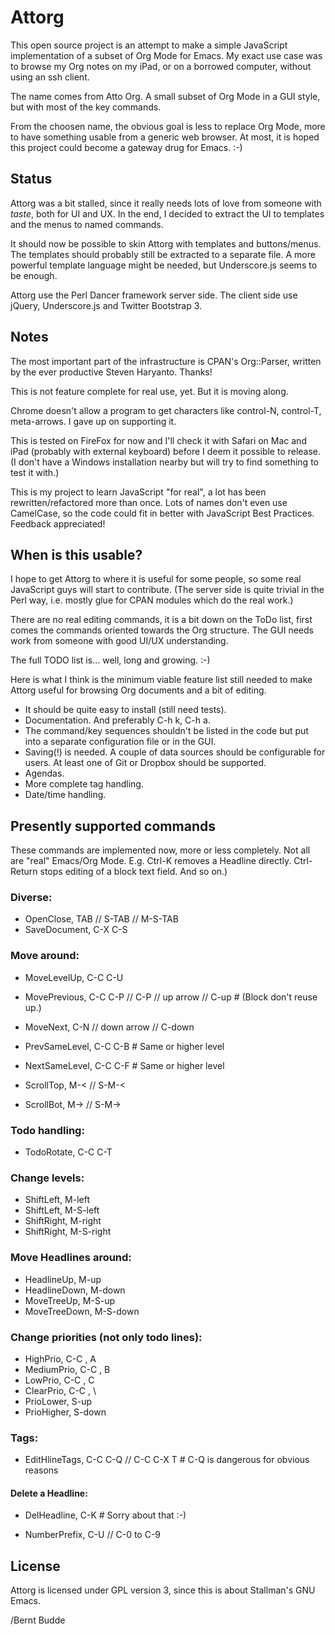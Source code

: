 Attorg
======

This open source project is an attempt to make a simple JavaScript implementation of a subset of Org Mode for Emacs. My exact use case was to browse my Org notes on my iPad, or on a borrowed computer, without using an ssh client.

The name comes from Atto Org. A small subset of Org Mode in a GUI style, but with most of the key commands.

From the choosen name, the obvious goal is less to replace Org Mode, more to have something usable from a generic web browser. At most, it is hoped this project could become a gateway drug for Emacs. :-)

Status
------

Attorg was a bit stalled, since it really needs lots of love from someone with *taste*, both for UI and UX. In the end, I decided to extract the UI to templates and the menus to named commands.

It should now be possible to skin Attorg with templates and buttons/menus. The templates should probably still be extracted to a separate file. A more powerful template language might be needed, but Underscore.js seems to be enough.

Attorg use the Perl Dancer framework server side. The client side use jQuery, Underscore.js and Twitter Bootstrap 3.


Notes
-----

The most important part of the infrastructure is CPAN's Org::Parser, written by the ever productive Steven Haryanto. Thanks!

This is not feature complete for real use, yet. But it is moving along.

Chrome doesn't allow a program to get characters like control-N, control-T, meta-arrows. I gave up on supporting it.

This is tested on FireFox for now and I'll check it with Safari on Mac and iPad (probably with external keyboard) before I deem it possible to release. (I don't have a Windows installation nearby but will try to find something to test it with.)

This is my project to learn JavaScript "for real", a lot has been rewritten/refactored more than once. Lots of names don't even use CamelCase, so the code could fit in better with JavaScript Best Practices. Feedback appreciated!


When is this usable?
--------------------

I hope to get Attorg to where it is useful for some people, so some real JavaScript guys will start to contribute. (The server side is quite trivial in the Perl way, i.e. mostly glue for CPAN modules which do the real work.)

There are no real editing commands, it is a bit down on the ToDo list, first comes the commands oriented towards the Org structure. The GUI needs work from someone with good UI/UX understanding.

The full TODO list is... well, long and growing. :-)

Here is what I think is the minimum viable feature list still needed to make Attorg useful for browsing Org documents and a bit of editing.

+ It should be quite easy to install (still need tests).
+ Documentation. And preferably C-h k, C-h a.
+ The command/key sequences shouldn't be listed in the code but put into a separate configuration file or in the GUI.
+ Saving(!) is needed. A couple of data sources should be configurable for users. At least one of Git or Dropbox should be supported.
+ Agendas.
+ More complete tag handling.
+ Date/time handling.


Presently supported commands
----------------------------

These commands are implemented now, more or less completely. Not all are "real" Emacs/Org Mode. E.g. Ctrl-K removes a Headline directly. Ctrl-Return stops editing of a block text field. And so on.)

### Diverse:

*  OpenClose,     TAB // S-TAB // M-S-TAB
*  SaveDocument,  C-X C-S


### Move around:

*  MoveLevelUp,   C-C C-U
*  MovePrevious,  C-C C-P // C-P // up arrow // C-up # (Block don't reuse up.)
*  MoveNext,      C-N // down arrow // C-down
*  PrevSameLevel, C-C C-B # Same or higher level
*  NextSameLevel, C-C C-F # Same or higher level

*  ScrollTop,     M-< // S-M-<
*  ScrollBot,     M-> // S-M->


### Todo handling:

*  TodoRotate,    C-C C-T


### Change levels:

*  ShiftLeft,     M-left
*  ShiftLeft,     M-S-left
*  ShiftRight,    M-right
*  ShiftRight,    M-S-right


### Move Headlines around:

*  HeadlineUp,    M-up
*  HeadlineDown,  M-down
*  MoveTreeUp,    M-S-up
*  MoveTreeDown,  M-S-down


### Change priorities (not only todo lines):

*  HighPrio,      C-C , A
*  MediumPrio,    C-C , B
*  LowPrio,       C-C , C
*  ClearPrio,     C-C , \
*  PrioLower,     S-up
*  PrioHigher,    S-down



### Tags:

*  EditHlineTags, C-C C-Q // C-C C-X T  # C-Q is dangerous for obvious reasons


#### Delete a Headline:

*  DelHeadline,   C-K  # Sorry about that :-)

* NumberPrefix,   C-U // C-0 to C-9



License
-------

Attorg is licensed under GPL version 3, since this is about Stallman's GNU Emacs.

/Bernt Budde
